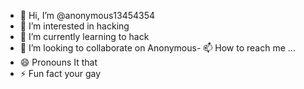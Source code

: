 - 👋 Hi, I’m @anonymous13454354
- 👀 I’m interested in hacking
- 🌱 I’m currently learning to hack
- 💞️ I’m looking to collaborate on Anonymous- 📫 How to reach me ...
- 😄 Pronouns It that
- ⚡ Fun fact your gay

<!---
anonymous13454354/anonymous13454354 is a ✨ special ✨ repository because its `README.md` (this file) appears on your GitHub profile.
You can click the Preview link to take a look at your changes.
--->
